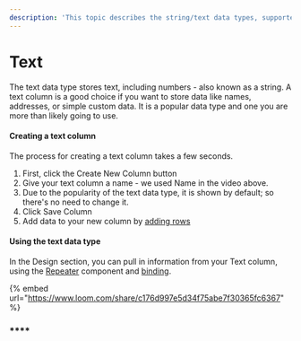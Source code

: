 ```yaml
---
description: 'This topic describes the string/text data types, supported in Budibase'
---
```


# Text

The text data type stores text, including numbers - also known as a string.  A text column is a good choice if you want to store data like names, addresses, or simple custom data. It is a popular data type and one you are more than likely going to use.

#### 

#### Creating a text column

The process for creating a text column takes a few seconds.

1. First, click the Create New Column button
2. Give your text column a name - we used Name in the video above.
3. Due to the popularity of the text data type, it is shown by default; so there's no need to change it.
4. Click Save Column
5. Add data to your new column by [adding rows](../tables/rows.md)

#### 

#### Using the text data type

In the Design section, you can pull in information from your Text column, using the [Repeater](../../design/components/repeater.md) component and [binding](../../design/binding.md).

{% embed url="https://www.loom.com/share/c176d997e5d34f75abe7f30365fc6367" %}





#### 





### \*\*\*\*

